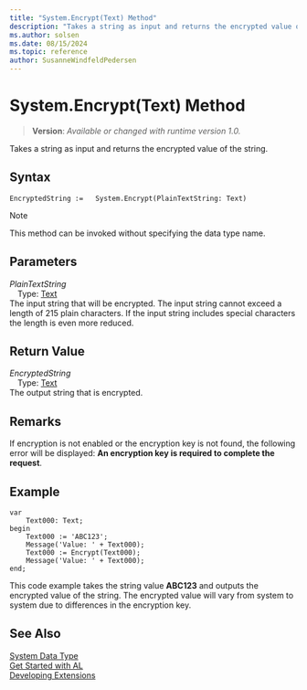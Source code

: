 ```yaml
---
title: "System.Encrypt(Text) Method"
description: "Takes a string as input and returns the encrypted value of the string."
ms.author: solsen
ms.date: 08/15/2024
ms.topic: reference
author: SusanneWindfeldPedersen
---
```

[//]: # (START>DO_NOT_EDIT)
[//]: # (IMPORTANT:Do not edit any of the content between here and the END>DO_NOT_EDIT.)
[//]: # (Any modifications should be made in the .xml files in the ModernDev repo.)
# System.Encrypt(Text) Method
> **Version**: _Available or changed with runtime version 1.0._

Takes a string as input and returns the encrypted value of the string.


## Syntax
```AL
EncryptedString :=   System.Encrypt(PlainTextString: Text)
```
> [!NOTE]
> This method can be invoked without specifying the data type name.
## Parameters
*PlainTextString*  
&emsp;Type: [Text](../text/text-data-type.md)  
The input string that will be encrypted. The input string cannot exceed a length of 215 plain characters. If the input string includes special characters the length is even more reduced.  


## Return Value
*EncryptedString*  
&emsp;Type: [Text](../text/text-data-type.md)  
The output string that is encrypted.


[//]: # (IMPORTANT: END>DO_NOT_EDIT)

## Remarks  
 If encryption is not enabled or the encryption key is not found, the following error will be displayed: **An encryption key is required to complete the request**.   

## Example

```al
var
    Text000: Text;
begin
    Text000 := 'ABC123';  
    Message('Value: ' + Text000);  
    Text000 := Encrypt(Text000);  
    Message('Value: ' + Text000);  
end;
```  

This code example takes the string value **ABC123** and outputs the encrypted value of the string. The encrypted value will vary from system to system due to differences in the encryption key.  

## See Also

[System Data Type](system-data-type.md)  
[Get Started with AL](../../devenv-get-started.md)  
[Developing Extensions](../../devenv-dev-overview.md)